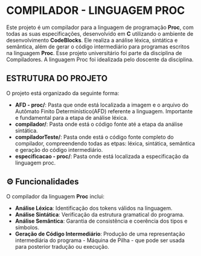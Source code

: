 # COMPILADOR - LINGUAGEM PROC

Este projeto é um compilador para a linguagem de programação **Proc**, com todas as suas especificações, desenvolvido em **C** utilizando o ambiente de desenvolvimento **CodeBlocks**. Ele realiza a análise léxica, 
sintática e semântica, além de gerar o código intermediário para programas escritos na linguagem **Proc**.
Esse projeto universitário foi parte da disciplina de Compiladores. A linguagem Proc foi idealizada pelo doscente da disciplina.

## ESTRUTURA DO PROJETO

O projeto está organizado da seguinte forma:

- **AFD - proc/**: Pasta que onde está localizada a imagem e o arquivo do Autômato Finito Determinístico(AFD) referente a linguagem. Importante e fundamental para a etapa de análise léxica.
- **compilador/**: Pasta onde está o código fonte até a etapa da análise sintática.
- **compiladorTeste/**: Pasta onde está o código fonte completo do compilador, compreendendo todas as etpas: léxica, sintática, semântica e geração do código intermediário.
- **especificacao - proc/**: Pasta onde está localizada a especificação da linguagem proc.

## ⚙️ Funcionalidades

O compilador da linguagem **Proc** inclui:

- **Análise Léxica**: Identificação dos tokens válidos na linguagem.
- **Análise Sintática**: Verificação da estrutura gramatical do programa.
- **Análise Semântica**: Garantia de consistência e coerência dos tipos e símbolos.
- **Geração de Código Intermediário**: Produção de uma representação intermediária do programa - Máquina de Pilha - que pode ser usada para posterior tradução ou execução.
